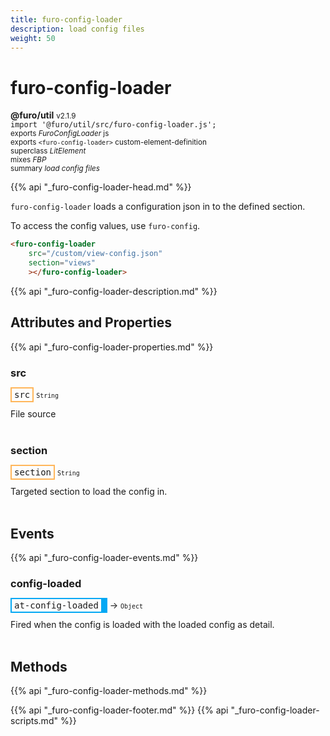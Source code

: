 ```yaml
---
title: furo-config-loader
description: load config files
weight: 50
---
```


# furo-config-loader
**@furo/util** <small>v2.1.9</small>
<br>`import '@furo/util/src/furo-config-loader.js';`<small>
<br>exports *FuroConfigLoader* js
<br>exports `<furo-config-loader>` custom-element-definition
<br>superclass *LitElement*
<br> mixes *FBP*</small>
<br><small>summary *load config files*</small>

{{% api "_furo-config-loader-head.md" %}}

`furo-config-loader` loads a configuration json in to the defined section.

To access the config values, use `furo-config`.

```html
<furo-config-loader
    src="/custom/view-config.json"
    section="views"
    ></furo-config-loader>
```

{{% api "_furo-config-loader-description.md" %}}


## Attributes and Properties
{{% api "_furo-config-loader-properties.md" %}}




### **src**

<span  style="border-width:2px; border-style: solid;border-color:  rgb(255, 182, 91);font-family:monospace; padding:2px 4px;">src</span>
<small>`String` </small>

File source
<br><br>

### **section**

<span  style="border-width:2px; border-style: solid;border-color:  rgb(255, 182, 91);font-family:monospace; padding:2px 4px;">section</span>
<small>`String` </small>

Targeted section to load the config in.
<br><br>
## Events
{{% api "_furo-config-loader-events.md" %}}

### **config-loaded**
<span  style="border-width:2px 10px 2px 2px; border-style: solid;border-color:  rgb(2, 168, 244);font-family:monospace; padding:2px 4px;">at-config-loaded</span>
→ <small>`Object`</small>

Fired when the config is loaded with the loaded config as detail.
<br><br>

## Methods
{{% api "_furo-config-loader-methods.md" %}}








{{% api "_furo-config-loader-footer.md" %}}
{{% api "_furo-config-loader-scripts.md" %}}
